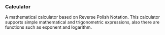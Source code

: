 ### Calculator
A mathematical calculator based on Reverse Polish Notation. 
This calculator supports simple mathematical and trigonometric expressions, also there are functions such as exponent and logarithm.

